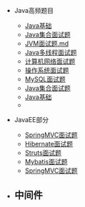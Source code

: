 
- Java高频题目
  - [Java基础](articles\Java基础面试题.md)
  - [Java集合面试题](articles\Java集合类面试题.md)
  - [JVM面试题.md](articles\JVM面试题.md)
  - [Java多线程面试题](articles\Java多线程面试题.md)
  - [计算机网络面试题](articles\计算机网络面试题.md)
  - [操作系统面试题](articles\操作系统面试题.md)
  - [MySQL面试题](articles\MySQL面试题.md)
  - [Java集合面试题](articles\Java集合类面试题.md)
  - [Java基础](articles\Java基础面试题.md)
  -  

- JavaEE部分
  - [SpringMVC面试题](articles\SpringMVC面试题.md)
  - [Hibernate面试题](articles\Hibernate面试题.md)
  - [Struts面试题](articles\Struts面试题.md)
  - [Mybatis面试题](articles\Mybatis面试题.md)
  - [SpringMVC面试题](articles\SpringMVC面试题)

- 中间件
  - 